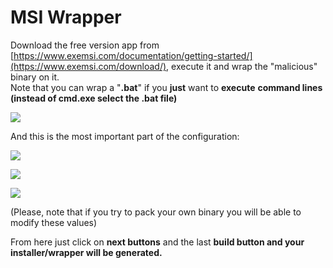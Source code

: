 # MSI Wrapper





Download the free version app from [https://www.exemsi.com/documentation/getting-started/](https://www.exemsi.com/download/), execute it and wrap the "malicious" binary on it.\
Note that you can wrap a "**.bat**" if you **just** want to **execute** **command lines (instead of cmd.exe select the .bat file)**

![](<../../.gitbook/assets/image (417).png>)

And this is the most important part of the configuration:

![](<../../.gitbook/assets/image (312).png>)

![](<../../.gitbook/assets/image (346).png>)

![](<../../.gitbook/assets/image (1072).png>)

(Please, note that if you try to pack your own binary you will be able to modify these values)

From here just click on **next buttons** and the last **build button and your installer/wrapper will be generated.**




